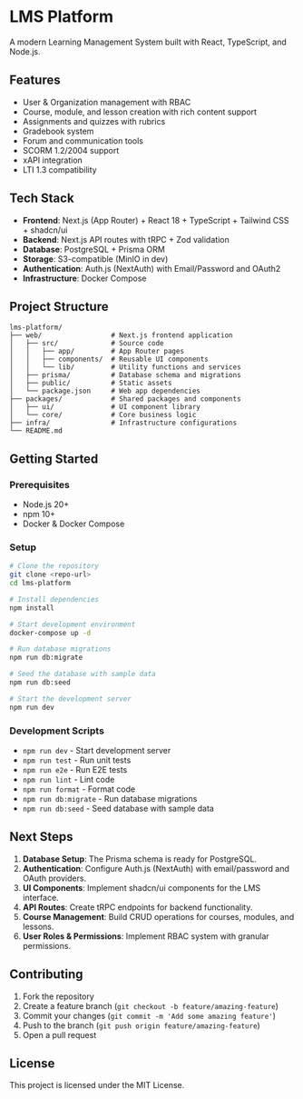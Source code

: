 # LMS Platform

A modern Learning Management System built with React, TypeScript, and Node.js.

## Features

- User & Organization management with RBAC
- Course, module, and lesson creation with rich content support
- Assignments and quizzes with rubrics
- Gradebook system
- Forum and communication tools
- SCORM 1.2/2004 support
- xAPI integration
- LTI 1.3 compatibility

## Tech Stack

- **Frontend**: Next.js (App Router) + React 18 + TypeScript + Tailwind CSS + shadcn/ui
- **Backend**: Next.js API routes with tRPC + Zod validation
- **Database**: PostgreSQL + Prisma ORM
- **Storage**: S3-compatible (MinIO in dev)
- **Authentication**: Auth.js (NextAuth) with Email/Password and OAuth2
- **Infrastructure**: Docker Compose

## Project Structure

```
lms-platform/
├── web/                 # Next.js frontend application
│   ├── src/             # Source code
│   │   ├── app/         # App Router pages
│   │   ├── components/  # Reusable UI components  
│   │   └── lib/         # Utility functions and services
│   ├── prisma/          # Database schema and migrations
│   ├── public/          # Static assets
│   └── package.json     # Web app dependencies
├── packages/            # Shared packages and components
│   ├── ui/              # UI component library
│   └── core/            # Core business logic
├── infra/               # Infrastructure configurations
└── README.md
```

## Getting Started

### Prerequisites

- Node.js 20+
- npm 10+
- Docker & Docker Compose

### Setup

```bash
# Clone the repository
git clone <repo-url>
cd lms-platform

# Install dependencies
npm install

# Start development environment
docker-compose up -d

# Run database migrations
npm run db:migrate

# Seed the database with sample data
npm run db:seed

# Start the development server
npm run dev
```

### Development Scripts

- `npm run dev` - Start development server
- `npm run test` - Run unit tests
- `npm run e2e` - Run E2E tests
- `npm run lint` - Lint code
- `npm run format` - Format code
- `npm run db:migrate` - Run database migrations
- `npm run db:seed` - Seed database with sample data

## Next Steps

1. **Database Setup**: The Prisma schema is ready for PostgreSQL.
2. **Authentication**: Configure Auth.js (NextAuth) with email/password and OAuth providers.
3. **UI Components**: Implement shadcn/ui components for the LMS interface.
4. **API Routes**: Create tRPC endpoints for backend functionality.
5. **Course Management**: Build CRUD operations for courses, modules, and lessons.
6. **User Roles & Permissions**: Implement RBAC system with granular permissions.

## Contributing

1. Fork the repository
2. Create a feature branch (`git checkout -b feature/amazing-feature`)
3. Commit your changes (`git commit -m 'Add some amazing feature'`)
4. Push to the branch (`git push origin feature/amazing-feature`)
5. Open a pull request

## License

This project is licensed under the MIT License.